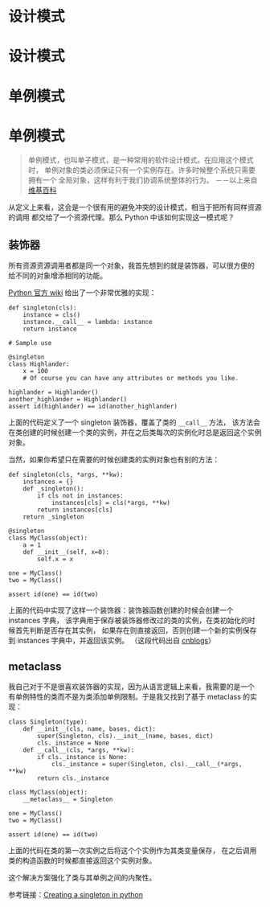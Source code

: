 # 设计模式

# 设计模式

# 单例模式

# 单例模式

> 单例模式，也叫单子模式，是一种常用的软件设计模式。在应用这个模式时， 单例对象的类必须保证只有一个实例存在。许多时候整个系统只需要拥有一个 全局对象，这样有利于我们协调系统整体的行为。 －－以上来自[维基百科](http://zh.wikipedia.org/wiki/%E5%8D%95%E4%BE%8B%E6%A8%A1%E5%BC%8F)

从定义上来看，这会是一个很有用的避免冲突的设计模式，相当于把所有同样资源的调用 都交给了一个资源代理。那么 Python 中该如何实现这一模式呢？

## 装饰器

所有资源资源调用者都是同一个对象，我首先想到的就是装饰器，可以很方便的 给不同的对象增添相同的功能。

[Python 官方 wiki](https://wiki.python.org/moin/PythonDecoratorLibrary#Singleton) 给出了一个非常优雅的实现：

```
def singleton(cls):
    instance = cls()
    instance.__call__ = lambda: instance
    return instance

# Sample use

@singleton
class Highlander:
    x = 100
    # Of course you can have any attributes or methods you like.

highlander = Highlander()
another_highlander = Highlander()
assert id(highlander) == id(another_highlander) 
```

上面的代码定义了一个 singleton 装饰器，覆盖了类的 `__call__` 方法， 该方法会在类创建的时候创建一个类的实例，并在之后类每次的实例化时总是返回这个实例对象。

当然，如果你希望只在需要的时候创建类的实例对象也有别的方法：

```
def singleton(cls, *args, **kw):
    instances = {}
    def _singleton():
        if cls not in instances:
            instances[cls] = cls(*args, **kw)
        return instances[cls]
    return _singleton

@singleton
class MyClass(object):
    a = 1
    def __init__(self, x=0):
        self.x = x

one = MyClass()
two = MyClass()

assert id(one) == id(two) 
```

上面的代码中实现了这样一个装饰器：装饰器函数创建的时候会创建一个 instances 字典， 该字典用于保存被装饰器修改过的类的实例，在类初始化的时候首先判断是否存在其实例， 如果存在则直接返回，否则创建一个新的实例保存到 instances 字典中，并返回该实例。 （这段代码出自 [cnblogs](http://www.cnblogs.com/goodhacker/p/3366618.html)）

## metaclass

我自己对于不是很喜欢装饰器的实现，因为从语言逻辑上来看，我需要的是一个 有单例特性的类而不是为类添加单例限制。于是我又找到了基于 metaclass 的实现：

```
class Singleton(type):
    def __init__(cls, name, bases, dict):
        super(Singleton, cls).__init__(name, bases, dict)
        cls._instance = None
    def __call__(cls, *args, **kw):
        if cls._instance is None:
            cls._instance = super(Singleton, cls).__call__(*args, **kw)
        return cls._instance

class MyClass(object):
    __metaclass__ = Singleton

one = MyClass()
two = MyClass()

assert id(one) == id(two) 
```

上面的代码在类的第一次实例之后将这个个实例作为其类变量保存， 在之后调用类的构造函数的时候都直接返回这个实例对象。

这个解决方案强化了类与其单例之间的内聚性。

参考链接：[Creating a singleton in python](http://stackoverflow.com/questions/6760685/creating-a-singleton-in-python)
